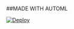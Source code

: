 ##MADE WITH AUTOML


[![Deploy](https://www.herokucdn.com/deploy/button.svg)](https://heroku.com/deploy)
